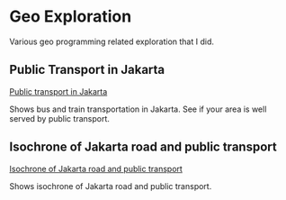 # Geo Exploration

Various geo programming related exploration that I did.

## Public Transport in Jakarta

[Public transport in Jakarta](https://geo.adhikasp.my.id)

Shows bus and train transportation in Jakarta. See if your area is well served by public transport.

## Isochrone of Jakarta road and public transport

[Isochrone of Jakarta road and public transport](https://github.com/adhikasp/geo-exploration/blob/master/explore.ipynb)

Shows isochrone of Jakarta road and public transport.

